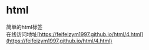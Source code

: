 # html
简单的html标签<br>
在线访问地址[https://feifeizym1997.github.io/html/4.html](https://feifeizym1997.github.io/html/4.html)
